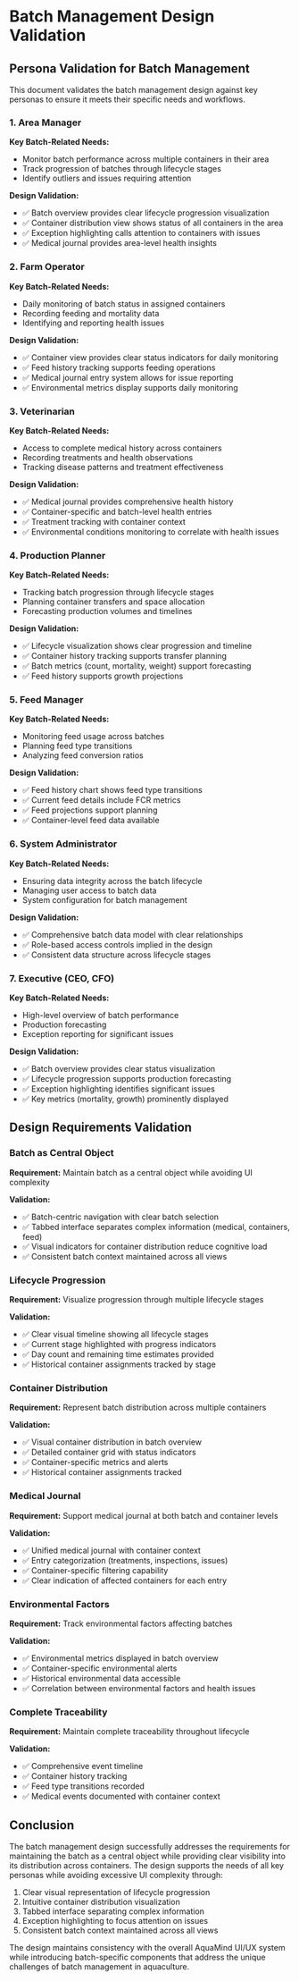 # Batch Management Design Validation

## Persona Validation for Batch Management

This document validates the batch management design against key personas to ensure it meets their specific needs and workflows.

### 1. Area Manager

**Key Batch-Related Needs:**
- Monitor batch performance across multiple containers in their area
- Track progression of batches through lifecycle stages
- Identify outliers and issues requiring attention

**Design Validation:**
- ✅ Batch overview provides clear lifecycle progression visualization
- ✅ Container distribution view shows status of all containers in the area
- ✅ Exception highlighting calls attention to containers with issues
- ✅ Medical journal provides area-level health insights

### 2. Farm Operator

**Key Batch-Related Needs:**
- Daily monitoring of batch status in assigned containers
- Recording feeding and mortality data
- Identifying and reporting health issues

**Design Validation:**
- ✅ Container view provides clear status indicators for daily monitoring
- ✅ Feed history tracking supports feeding operations
- ✅ Medical journal entry system allows for issue reporting
- ✅ Environmental metrics display supports daily monitoring

### 3. Veterinarian

**Key Batch-Related Needs:**
- Access to complete medical history across containers
- Recording treatments and health observations
- Tracking disease patterns and treatment effectiveness

**Design Validation:**
- ✅ Medical journal provides comprehensive health history
- ✅ Container-specific and batch-level health entries
- ✅ Treatment tracking with container context
- ✅ Environmental conditions monitoring to correlate with health issues

### 4. Production Planner

**Key Batch-Related Needs:**
- Tracking batch progression through lifecycle stages
- Planning container transfers and space allocation
- Forecasting production volumes and timelines

**Design Validation:**
- ✅ Lifecycle visualization shows clear progression and timeline
- ✅ Container history tracking supports transfer planning
- ✅ Batch metrics (count, mortality, weight) support forecasting
- ✅ Feed history supports growth projections

### 5. Feed Manager

**Key Batch-Related Needs:**
- Monitoring feed usage across batches
- Planning feed type transitions
- Analyzing feed conversion ratios

**Design Validation:**
- ✅ Feed history chart shows feed type transitions
- ✅ Current feed details include FCR metrics
- ✅ Feed projections support planning
- ✅ Container-level feed data available

### 6. System Administrator

**Key Batch-Related Needs:**
- Ensuring data integrity across the batch lifecycle
- Managing user access to batch data
- System configuration for batch management

**Design Validation:**
- ✅ Comprehensive batch data model with clear relationships
- ✅ Role-based access controls implied in the design
- ✅ Consistent data structure across lifecycle stages

### 7. Executive (CEO, CFO)

**Key Batch-Related Needs:**
- High-level overview of batch performance
- Production forecasting
- Exception reporting for significant issues

**Design Validation:**
- ✅ Batch overview provides clear status visualization
- ✅ Lifecycle progression supports production forecasting
- ✅ Exception highlighting identifies significant issues
- ✅ Key metrics (mortality, growth) prominently displayed

## Design Requirements Validation

### Batch as Central Object

**Requirement:** Maintain batch as a central object while avoiding UI complexity

**Validation:**
- ✅ Batch-centric navigation with clear batch selection
- ✅ Tabbed interface separates complex information (medical, containers, feed)
- ✅ Visual indicators for container distribution reduce cognitive load
- ✅ Consistent batch context maintained across all views

### Lifecycle Progression

**Requirement:** Visualize progression through multiple lifecycle stages

**Validation:**
- ✅ Clear visual timeline showing all lifecycle stages
- ✅ Current stage highlighted with progress indicators
- ✅ Day count and remaining time estimates provided
- ✅ Historical container assignments tracked by stage

### Container Distribution

**Requirement:** Represent batch distribution across multiple containers

**Validation:**
- ✅ Visual container distribution in batch overview
- ✅ Detailed container grid with status indicators
- ✅ Container-specific metrics and alerts
- ✅ Historical container assignments tracked

### Medical Journal

**Requirement:** Support medical journal at both batch and container levels

**Validation:**
- ✅ Unified medical journal with container context
- ✅ Entry categorization (treatments, inspections, issues)
- ✅ Container-specific filtering capability
- ✅ Clear indication of affected containers for each entry

### Environmental Factors

**Requirement:** Track environmental factors affecting batches

**Validation:**
- ✅ Environmental metrics displayed in batch overview
- ✅ Container-specific environmental alerts
- ✅ Historical environmental data accessible
- ✅ Correlation between environmental factors and health issues

### Complete Traceability

**Requirement:** Maintain complete traceability throughout lifecycle

**Validation:**
- ✅ Comprehensive event timeline
- ✅ Container history tracking
- ✅ Feed type transitions recorded
- ✅ Medical events documented with container context

## Conclusion

The batch management design successfully addresses the requirements for maintaining the batch as a central object while providing clear visibility into its distribution across containers. The design supports the needs of all key personas while avoiding excessive UI complexity through:

1. Clear visual representation of lifecycle progression
2. Intuitive container distribution visualization
3. Tabbed interface separating complex information
4. Exception highlighting to focus attention on issues
5. Consistent batch context maintained across all views

The design maintains consistency with the overall AquaMind UI/UX system while introducing batch-specific components that address the unique challenges of batch management in aquaculture.
